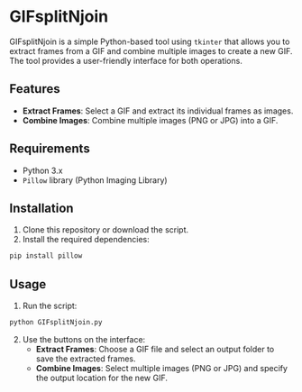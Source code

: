 # GIFsplitNjoin

GIFsplitNjoin is a simple Python-based tool using `tkinter` that allows you to extract frames from a GIF and combine multiple images to create a new GIF. The tool provides a user-friendly interface for both operations.

## Features
- **Extract Frames**: Select a GIF and extract its individual frames as images.
- **Combine Images**: Combine multiple images (PNG or JPG) into a GIF.

## Requirements
- Python 3.x
- `Pillow` library (Python Imaging Library)

## Installation

1. Clone this repository or download the script.
2. Install the required dependencies:

```bash
pip install pillow
```

## Usage

1. Run the script:

```bash
python GIFsplitNjoin.py
```

2. Use the buttons on the interface:
    - **Extract Frames**: Choose a GIF file and select an output folder to save the extracted frames.
    - **Combine Images**: Select multiple images (PNG or JPG) and specify the output location for the new GIF.